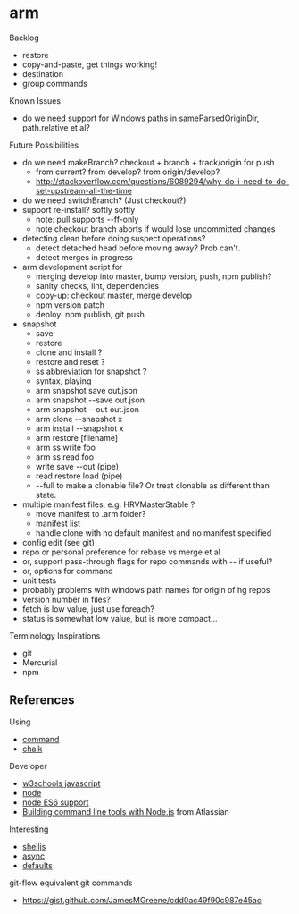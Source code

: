 # arm

Backlog
* restore
 * copy-and-paste, get things working!
 * destination
 * group commands

Known Issues
* do we need support for Windows paths in sameParsedOriginDir, path.relative et al?

Future Possibilities
* do we need makeBranch? checkout + branch + track/origin for push
  * from current? from develop? from origin/develop?
  * http://stackoverflow.com/questions/6089294/why-do-i-need-to-do-set-upstream-all-the-time
* do we need switchBranch? (Just checkout?)
* support re-install? softly softly
  * note: pull supports --ff-only
  * note checkout branch aborts if would lose uncommitted changes
* detecting clean before doing suspect operations?
  * detect detached head before moving away? Prob can't.
  * detect merges in progress
* arm development script for
  * merging develop into master, bump version, push, npm publish?
  * sanity checks, lint, dependencies
  * copy-up: checkout master, merge develop
  * npm version patch
  * deploy: npm publish, git push
* snapshot
  * save
  * restore
  * clone and install ?
  * restore and reset ?
  * ss abbreviation for snapshot ?
  * syntax, playing
   * arm snapshot save out.json
   * arm snapshot --save out.json
   * arm snapshot --out out.json
   * arm clone --snapshot x
   * arm install --snapshot x
   * arm restore [filename]
   * arm ss write foo
   * arm ss read foo
   * write save --out (pipe)
   * read restore load (pipe)
   * --full to make a clonable file? Or treat clonable as different than state.
* multiple manifest files, e.g. HRVMasterStable ?
  * move manifest to .arm folder?
  * manifest list
  * handle clone with no default manifest and no manifest specified
* config edit (see git)
* repo or personal preference for rebase vs merge et al
*   or, support pass-through flags for repo commands with -- if useful?
*   or, options for command
* unit tests
* probably problems with windows path names for origin of hg repos
* version number in files?
* fetch is low value, just use foreach?
* status is somewhat low value, but is more compact...

Terminology Inspirations
* git
* Mercurial
* npm

## References

Using
* [command](https://www.npmjs.com/package/commander)
* [chalk](https://github.com/sindresorhus/chalk)

Developer
* [w3schools javascript](http://www.w3schools.com/js/default.asp)
* [node](https://nodejs.org/docs/latest/api/index.html)
* [node ES6 support](http://node.green)
* [Building command line tools with Node.js](https://developer.atlassian.com/blog/2015/11/scripting-with-node/) from Atlassian

Interesting
* [shelljs](http://documentup.com/arturadib/shelljs#command-reference)
* [async](http://caolan.github.io/async/)
* [defaults](https://www.npmjs.com/package/defaults)

git-flow equivalent git commands
* https://gist.github.com/JamesMGreene/cdd0ac49f90c987e45ac

